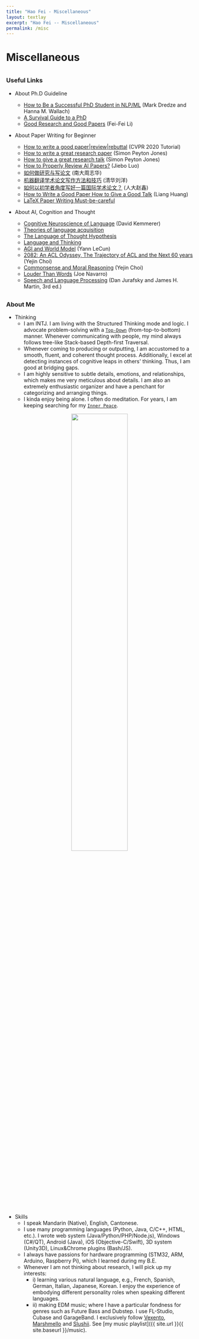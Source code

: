 ```yaml
---
title: "Hao Fei - Miscellaneous"
layout: textlay
excerpt: "Hao Fei -- Miscellaneous"
permalink: /misc
---
```


# Miscellaneous



<div style="margin-top: 35px"></div>




### Useful Links


- About Ph.D Guideline
  - [How to Be a Successful PhD Student in NLP/ML](https://people.cs.umass.edu/~wallach/how_to_be_a_successful_phd_student.pdf) (Mark Dredze and Hanna M. Wallach)
  - [A Survival Guide to a PhD](http://karpathy.github.io/2016/09/07/phd/)
  - [Good Research and Good Papers](http://qinhongwei.com/2015/03/25/Fei-fei-Li-s-advice/) (Fei-Fei Li)


- About Paper Writing for Beginner
  - [How to write a good paper|review|rebuttal](https://sites.google.com/view/making-reviews-great-again/) (CVPR 2020 Tutorial)
  - [How to write a great research paper](https://www.microsoft.com/en-us/research/uploads/prod/2016/07/How-to-write-a-great-research-paper.pdf) (Simon Peyton Jones)
  - [How to give a great research talk](https://www.microsoft.com/en-us/research/uploads/prod/2016/07/How-to-give-a-great-research-talk.pdf) (Simon Peyton Jones)
  - [How to Properly Review AI Papers?](https://valser.org/webinar/slide/slides/20200710/howtoproperlyreviewaipapers-200710022751.pdf) (Jiebo Luo)
  - [如何做研究与写论文](https://zhuanlan.zhihu.com/p/98747105) (南大周志华)
  - [机器翻译学术论⽂写作⽅法和技巧](https://nlp.csai.tsinghua.edu.cn/~ly/talks/cwmt14_tut.pdf) (清华刘洋)
  - [如何以初学者角度写好一篇国际学术论文？](https://www.zhuanzhi.ai/document/1d455d256548e478aa12840e6c30ac6b) (人大赵鑫)
  - [How to Write a Good Paper How to Give a Good Talk](https://web.engr.oregonstate.edu/~huanlian/teaching/writing/cuny-gc/how-to-paper-talk-CUNY.pdf) (Liang Huang)
  - [LaTeX Paper Writing Must-be-careful](https://www.latexstudio.net/archives/5851.html)


- About AI, Cognition and Thought
  - [Cognitive Neuroscience of Language](https://www.routledge.com/Cognitive-Neuroscience-of-Language/Kemmerer/p/book/9781138318403) (David Kemmerer)
  - [Theories of language acquisition](https://www.montsaye.northants.sch.uk/assets/Uploads/English-Language-Summer-Work-2.pdf)
  - [The Language of Thought Hypothesis](https://plato.stanford.edu/entries/language-thought/)
  - [Language and Thinking](https://courses.lumenlearning.com/waymaker-psychology/chapter/reading-language-and-thought/)
  - [AGI and World Model](https://ai.facebook.com/blog/yann-lecun-advances-in-ai-research/) (Yann LeCun)
  - [2082: An ACL Odyssey, The Trajectory of ACL and the Next 60 years](https://www.youtube.com/watch?v=lLCEy2mu4Js) (Yejin Choi)
  - [Commonsense and Moral Reasoning](https://www.youtube.com/watch?v=KGRGrMUJd8U) (Yejin Choi)
  - [Louder Than Words](https://www.amazon.com/Louder-Than-Words-Exceptional-Intelligence/dp/0062015044) (Joe Navarro)
  - [Speech and Language Processing](https://web.stanford.edu/~jurafsky/slp3/) (Dan Jurafsky and James H. Martin, 3rd ed.)






<div style="margin-top: 30px"></div>


### About Me

- Thinking
  - I am INTJ. I am living with the Structured Thinking mode and logic.
I advocate problem-solving with a [`Top-Down`](https://www.daryllscott.com/discovery-vs-data) (from-top-to-bottom) manner.
Whenever communicating with people, my mind always follows tree-like Stack-based Depth-first Traversal.
  - Whenever coming to producing or outputting, I am accustomed to a smooth, fluent, and coherent thought process. Additionally, I excel at detecting instances of cognitive leaps in others' thinking.
  Thus, I am good at bridging gaps.
  - I am highly sensitive to subtle details, emotions, and relationships, which makes me very meticulous about details. I am also an extremely enthusiastic organizer and have a penchant for categorizing and arranging things.
  - I kinda enjoy being alone. I often do meditation. For years, I am keeping searching for my [`Inner Peace`](https://en.wikipedia.org/wiki/Inner_peace).


<p align="center">
  <img src="{{ site.url }}{{ site.baseurl }}/images/teampic/top-down.png" width="55%"/>
</p>


- Skills
  - I speak Mandarin (Native), English, Cantonese.
  - I use many programming languages (Python, Java, C/C++, HTML, etc.).
    I wrote web system (Java/Python/PHP/Node.js), Windows (C#/QT), Android (Java), iOS (Objective-C/Swift), 3D system (Unity3D), Linux&Chrome plugins (Bash/JS).
  - I always have passions for hardware programming (STM32, ARM, Arduino, Raspberry Pi), which I learned during my B.E.
  - Whenever I am not thinking about research, I will pick up my interests:
    - i) learning various natural language, e.g., French, Spanish, German, Italian, Japanese, Korean.
       I enjoy the experience of embodying different personality roles when speaking different languages.
    - ii) making EDM music; where I have a particular fondness for genres such as Future Bass and Dubstep. 
       I use FL-Studio, Cubase and GarageBand. I exclusively follow [Vexento](https://www.youtube.com/@Vexento), [Marshmello](https://www.youtube.com/@marshmello) and [Slushii](https://www.youtube.com/@SlushiiMusic). 
       See [my music playlist]({{ site.url }}{{ site.baseurl }}/music).
